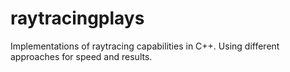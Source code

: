 # raytracingplays
Implementations of raytracing capabilities in C++. Using different approaches for speed and results.
